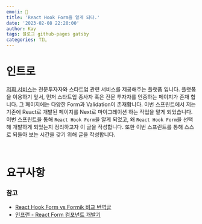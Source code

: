 ```yaml
---
emoji: 🤔
title: 'React Hook Form을 알게 되다.'
date: '2023-02-08 22:20:00'
author: Kay
tags: 블로그 github-pages gatsby
categories: TIL
---
```


# 인트로
[저희 서비스](https://www.nextunicorn.kr/)는 전문투자자와 스타트업 관련 서비스를 제공해주는 플랫폼 입니다.
플랫폼을 이용하기 앞서, 먼저 스타트업 종사자 혹은 전문 투자자를 인증하는 페이지가 존재 합니다.
그 페이지에는 다양한 Form과 Validation이 존재합니다. 이번 스프린트에서 저는 기존에 React로 개발된 페이지를 Next로 마이그레이션 하는 작업을 맡게 되었습니다.
이번 스프린트을 통해 `React Hook Form`을 알게 되었고, 왜 `React Hook Form`을 선택해 개발하게 되었는지 정리하고자 이 글을 작성합니다.
또한 이번 스프린트를 통해 스스로 되돌아 보는 시간을 갖기 위해 글을 작성합니다.

<br/>

# 요구사항




### 참고
- [React Hook Form vs Formik 비교 번역글](https://free-ko.github.io/)
- [인프런 - React Form 컴포넌트 개발기](https://tech.inflab.com/202207-rallit-form-refactoring/colocation/)

```toc
```